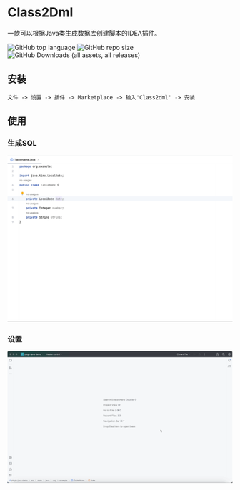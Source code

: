 # Class2Dml

一款可以根据Java类生成数据库创建脚本的IDEA插件。

![GitHub top language](https://img.shields.io/github/languages/top/zhouyi-up/class2dml)
![GitHub repo size](https://img.shields.io/github/repo-size/zhouyi-up/class2dml)
![GitHub Downloads (all assets, all releases)](https://img.shields.io/github/downloads/zhouyi-up/class2dml/total)


## 安装

`文件 -> 设置 -> 插件 -> Marketplace -> 输入'Class2dml' -> 安装`

## 使用

### 生成SQL

![generateSql](doc/generateSql.gif)

### 设置

![setting](doc/setting.gif)

